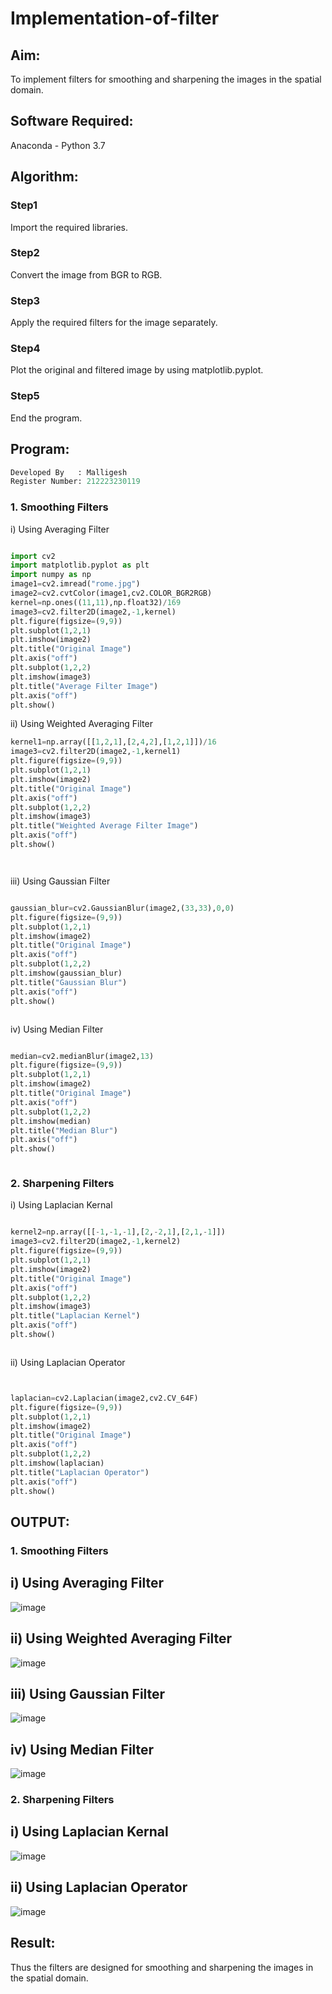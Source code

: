 # Implementation-of-filter
## Aim:
To implement filters for smoothing and sharpening the images in the spatial domain.

## Software Required:
Anaconda - Python 3.7

## Algorithm:
### Step1
Import the required libraries.


### Step2
Convert the image from BGR to RGB.


### Step3
Apply the required filters for the image separately.


### Step4
Plot the original and filtered image by using matplotlib.pyplot.


### Step5
End the program.


## Program:
```py
Developed By   : Malligesh
Register Number: 212223230119
```
### 1. Smoothing Filters

i) Using Averaging Filter
```Python

import cv2
import matplotlib.pyplot as plt
import numpy as np
image1=cv2.imread("rome.jpg")
image2=cv2.cvtColor(image1,cv2.COLOR_BGR2RGB)
kernel=np.ones((11,11),np.float32)/169
image3=cv2.filter2D(image2,-1,kernel)
plt.figure(figsize=(9,9))
plt.subplot(1,2,1)
plt.imshow(image2)
plt.title("Original Image")
plt.axis("off")
plt.subplot(1,2,2)
plt.imshow(image3)
plt.title("Average Filter Image")
plt.axis("off")
plt.show()

```
ii) Using Weighted Averaging Filter
```Python
kernel1=np.array([[1,2,1],[2,4,2],[1,2,1]])/16
image3=cv2.filter2D(image2,-1,kernel1)
plt.figure(figsize=(9,9))
plt.subplot(1,2,1)
plt.imshow(image2)
plt.title("Original Image")
plt.axis("off")
plt.subplot(1,2,2)
plt.imshow(image3)
plt.title("Weighted Average Filter Image")
plt.axis("off")
plt.show()




```
iii) Using Gaussian Filter
```Python

gaussian_blur=cv2.GaussianBlur(image2,(33,33),0,0)
plt.figure(figsize=(9,9))
plt.subplot(1,2,1)
plt.imshow(image2)
plt.title("Original Image")
plt.axis("off")
plt.subplot(1,2,2)
plt.imshow(gaussian_blur)
plt.title("Gaussian Blur")
plt.axis("off")
plt.show()



```

iv) Using Median Filter
```Python

median=cv2.medianBlur(image2,13)
plt.figure(figsize=(9,9))
plt.subplot(1,2,1)
plt.imshow(image2)
plt.title("Original Image")
plt.axis("off")
plt.subplot(1,2,2)
plt.imshow(median)
plt.title("Median Blur")
plt.axis("off")
plt.show()



```

### 2. Sharpening Filters
i) Using Laplacian Kernal
```Python

kernel2=np.array([[-1,-1,-1],[2,-2,1],[2,1,-1]])
image3=cv2.filter2D(image2,-1,kernel2)
plt.figure(figsize=(9,9))
plt.subplot(1,2,1)
plt.imshow(image2)
plt.title("Original Image")
plt.axis("off")
plt.subplot(1,2,2)
plt.imshow(image3)
plt.title("Laplacian Kernel")
plt.axis("off")
plt.show()



```
ii) Using Laplacian Operator
```Python


laplacian=cv2.Laplacian(image2,cv2.CV_64F)
plt.figure(figsize=(9,9))
plt.subplot(1,2,1)
plt.imshow(image2)
plt.title("Original Image")
plt.axis("off")
plt.subplot(1,2,2)
plt.imshow(laplacian)
plt.title("Laplacian Operator")
plt.axis("off")
plt.show()


```

## OUTPUT:
### 1. Smoothing Filters
## i) Using Averaging Filter


![image](https://github.com/Ramsai1234/Implementation-of-filter/assets/94269989/8935b951-e452-439e-b903-8735d2b2493d)


## ii) Using Weighted Averaging Filter

![image](https://github.com/Ramsai1234/Implementation-of-filter/assets/94269989/99c46880-bcb3-451e-bbcd-834032b4f348)



## iii) Using Gaussian Filter

![image](https://github.com/Ramsai1234/Implementation-of-filter/assets/94269989/2f8811ec-18e0-40e2-979c-f8423963bbb9)



## iv) Using Median Filter

![image](https://github.com/Ramsai1234/Implementation-of-filter/assets/94269989/0f4cc927-55e4-42a9-b141-510a301ae8c8)




### 2. Sharpening Filters

## i) Using Laplacian Kernal

![image](https://github.com/Ramsai1234/Implementation-of-filter/assets/94269989/6a2d8bcd-1e10-4068-92a2-59c949178f84)


## ii) Using Laplacian Operator

![image](https://github.com/Ramsai1234/Implementation-of-filter/assets/94269989/20f68101-28ea-40f0-ac71-791e49e30d48)



## Result:
Thus the filters are designed for smoothing and sharpening the images in the spatial domain.
